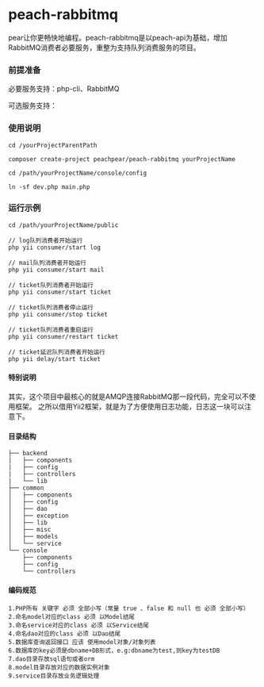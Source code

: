 # peach-rabbitmq
pear让你更畅快地编程。peach-rabbitmq是以peach-api为基础，增加RabbitMQ消费者必要服务，重整为支持队列消费服务的项目。 

### 前提准备

必要服务支持：php-cli、RabbitMQ

可选服务支持：

### 使用说明

```
cd /yourProjectParentPath

composer create-project peachpear/peach-rabbitmq yourProjectName

cd /path/yourProjectName/console/config

ln -sf dev.php main.php
```

### 运行示例
```
cd /path/yourProjectName/public

// log队列消费者开始运行
php yii consumer/start log

// mail队列消费者开始运行
php yii consumer/start mail

// ticket队列消费者开始运行
php yii consumer/start ticket

// ticket队列消费者停止运行
php yii consumer/stop ticket

// ticket队列消费者重启运行
php yii consumer/restart ticket

// ticket延迟队列消费者开始运行
php yii delay/start ticket
```

#### 特别说明
其实，这个项目中最核心的就是AMQP连接RabbitMQ那一段代码，完全可以不使用框架。
之所以借用Yii2框架，就是为了方便使用日志功能，日志这一块可以注意下。

#### 目录结构
```
├── backend
|   ├── components
|   ├── config
|   ├── controllers
|   └── lib
├── common
│   ├── components
│   ├── config
│   ├── dao
│   ├── exception
│   ├── lib
│   ├── misc
│   ├── models
│   └── service
└── console
    ├── components
    ├── config
    └── controllers    
```

#### 编码规范
```
1.PHP所有 关键字 必须 全部小写（常量 true 、false 和 null 也 必须 全部小写）
2.命名model对应的class 必须 以Model结尾
3.命名service对应的class 必须 以Service结尾
4.命名dao对应的class 必须 以Dao结尾
5.数据库查询返回接口 应该 使用model对象/对象列表
6.数据库的key必须是dbname+DB形式，e.g:dbname为test,则key为testDB
7.dao目录存放sql语句或者orm
8.model目录存放对应的数据实例对象
9.service目录存放业务逻辑处理
```

